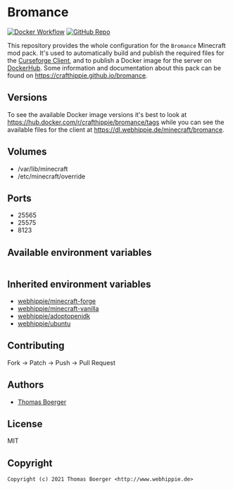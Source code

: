 # Bromance

[![Docker Workflow](https://github.com/crafthippie/bromance/actions/workflows/docker.yml/badge.svg)](https://github.com/crafthippie/bromance/actions/workflows/docker.yml) [![GitHub Repo](https://img.shields.io/badge/github-repo-yellowgreen)](https://github.com/crafthippie/bromance)

This repository provides the whole configuration for the `Bromance` Minecraft
mod pack. It's used to automatically build and publish the required files for
the [Curseforge Client][curse], and to publish a Docker image for the server on
[DockerHub][dockerhub]. Some information and documentation about this pack can
be found on https://crafthippie.github.io/bromance.

## Versions

To see the available Docker image versions it's best to look at
https://hub.docker.com/r/crafthippie/bromance/tags while you can see the
available files for the client at https://dl.webhippie.de/minecraft/bromance.

## Volumes

-   /var/lib/minecraft
-   /etc/minecraft/override

## Ports

-   25565
-   25575
-   8123

## Available environment variables

```console

```

## Inherited environment variables

-   [webhippie/minecraft-forge](https://github.com/dockhippie/minecraft-forge#available-environment-variables)
-   [webhippie/minecraft-vanilla](https://github.com/dockhippie/minecraft-vanilla#available-environment-variables)
-   [webhippie/adoptopenjdk](https://github.com/dockhippie/adoptopenjdk#available-environment-variables)
-   [webhippie/ubuntu](https://github.com/dockhippie/ubuntu#available-environment-variables)

## Contributing

Fork -> Patch -> Push -> Pull Request

## Authors

-   [Thomas Boerger](https://github.com/tboerger)

## License

MIT

## Copyright

```console
Copyright (c) 2021 Thomas Boerger <http://www.webhippie.de>
```

[curse]: https://download.curseforge.com/
[dockerhub]: https://hub.docker.com/r/crafthippie/bromance
